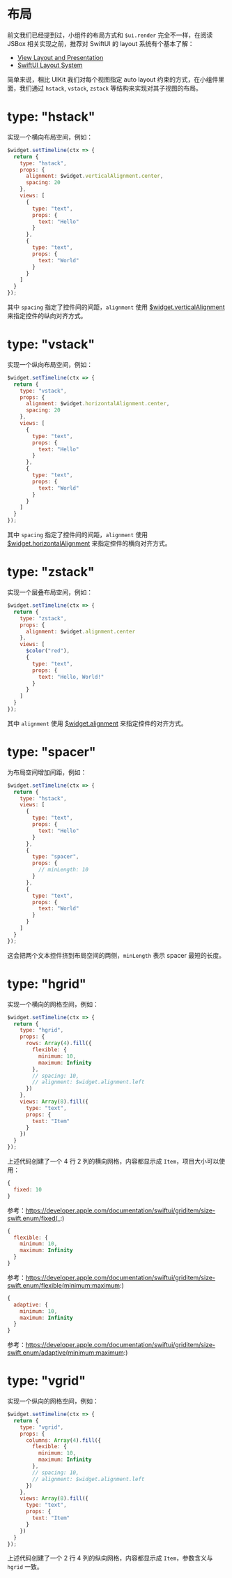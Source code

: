 # 布局

前文我们已经提到过，小组件的布局方式和 `$ui.render` 完全不一样，在阅读 JSBox 相关实现之前，推荐对 SwiftUI 的 layout 系统有个基本了解：

- [View Layout and Presentation](https://developer.apple.com/documentation/swiftui/view-layout-and-presentation)
- [SwiftUI Layout System](https://kean.blog/post/swiftui-layout-system)

简单来说，相比 UIKit 我们对每个视图指定 auto layout 约束的方式，在小组件里面，我们通过 `hstack`, `vstack`, `zstack` 等结构来实现对其子视图的布局。

# type: "hstack"

实现一个横向布局空间，例如：

```js
$widget.setTimeline(ctx => {
  return {
    type: "hstack",
    props: {
      alignment: $widget.verticalAlignment.center,
      spacing: 20
    },
    views: [
      {
        type: "text",
        props: {
          text: "Hello"
        }
      },
      {
        type: "text",
        props: {
          text: "World"
        }
      }
    ]
  }
});
```

其中 `spacing` 指定了控件间的间距，`alignment` 使用 [$widget.verticalAlignment](home-widget/method?id=widgetverticalalignment) 来指定控件的纵向对齐方式。

# type: "vstack"

实现一个纵向布局空间，例如：

```js
$widget.setTimeline(ctx => {
  return {
    type: "vstack",
    props: {
      alignment: $widget.horizontalAlignment.center,
      spacing: 20
    },
    views: [
      {
        type: "text",
        props: {
          text: "Hello"
        }
      },
      {
        type: "text",
        props: {
          text: "World"
        }
      }
    ]
  }
});
```

其中 `spacing` 指定了控件间的间距，`alignment` 使用 [$widget.horizontalAlignment](home-widget/method?id=widgethorizontalalignment) 来指定控件的横向对齐方式。

# type: "zstack"

实现一个层叠布局空间，例如：

```js
$widget.setTimeline(ctx => {
  return {
    type: "zstack",
    props: {
      alignment: $widget.alignment.center
    },
    views: [
      $color("red"),
      {
        type: "text",
        props: {
          text: "Hello, World!"
        }
      }
    ]
  }
});
```

其中 `alignment` 使用 [$widget.alignment](home-widget/method?id=widgetalignment) 来指定控件的对齐方式。

# type: "spacer"

为布局空间增加间距，例如：

```js
$widget.setTimeline(ctx => {
  return {
    type: "hstack",
    views: [
      {
        type: "text",
        props: {
          text: "Hello"
        }
      },
      {
        type: "spacer",
        props: {
          // minLength: 10
        }
      },
      {
        type: "text",
        props: {
          text: "World"
        }
      }
    ]
  }
});
```

这会把两个文本控件挤到布局空间的两侧，`minLength` 表示 spacer 最短的长度。

# type: "hgrid"

实现一个横向的网格空间，例如：

```js
$widget.setTimeline(ctx => {
  return {
    type: "hgrid",
    props: {
      rows: Array(4).fill({
        flexible: {
          minimum: 10,
          maximum: Infinity
        },
        // spacing: 10,
        // alignment: $widget.alignment.left
      })
    },
    views: Array(8).fill({
      type: "text",
      props: {
        text: "Item"
      }
    })
  }
});
```

上述代码创建了一个 4 行 2 列的横向网格，内容都显示成 `Item`，项目大小可以使用：

```js
{
  fixed: 10
}
```

参考：https://developer.apple.com/documentation/swiftui/griditem/size-swift.enum/fixed(_:)

```js
{
  flexible: {
    minimum: 10,
    maximum: Infinity
  }
}
```

参考：https://developer.apple.com/documentation/swiftui/griditem/size-swift.enum/flexible(minimum:maximum:)

```js
{
  adaptive: {
    minimum: 10,
    maximum: Infinity
  }
}
```

参考：https://developer.apple.com/documentation/swiftui/griditem/size-swift.enum/adaptive(minimum:maximum:)

# type: "vgrid"

实现一个纵向的网格空间，例如：

```js
$widget.setTimeline(ctx => {
  return {
    type: "vgrid",
    props: {
      columns: Array(4).fill({
        flexible: {
          minimum: 10,
          maximum: Infinity
        },
        // spacing: 10,
        // alignment: $widget.alignment.left
      })
    },
    views: Array(8).fill({
      type: "text",
      props: {
        text: "Item"
      }
    })
  }
});
```

上述代码创建了一个 2 行 4 列的纵向网格，内容都显示成 `Item`，参数含义与 `hgrid` 一致。